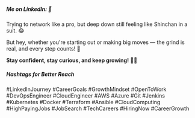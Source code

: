 ##### Me on LinkedIn: 🌱
Trying to network like a pro, but deep down still feeling like Shinchan in a suit. 😂

But hey, whether you're starting out or making big moves — the grind is real, and every step counts! 🚀

**Stay confident, stay curious, and keep growing!** 💼✨

##### Hashtags for Better Reach
#LinkedInJourney #CareerGoals #GrowthMindset #OpenToWork #DevOpsEngineer #CloudEngineer #AWS #Azure #Git #Jenkins #Kubernetes #Docker #Terraform #Ansible #CloudComputing #HighPayingJobs #JobSearch #TechCareers #HiringNow #CareerGrowth
